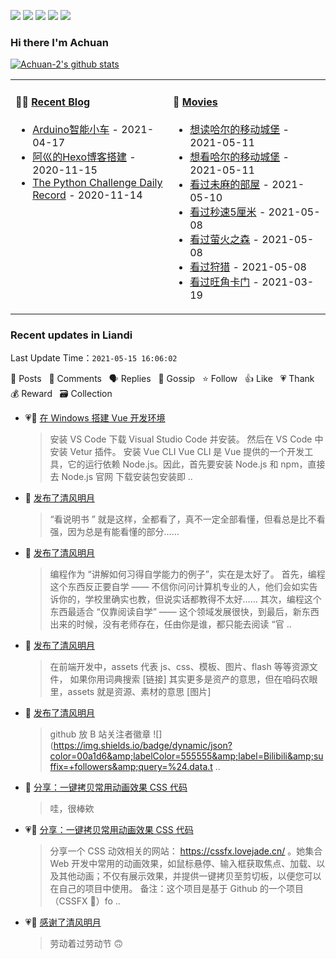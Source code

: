 
<a title="Hits" target="_blank" href="https://github.com/Achuan-2/Achuan-2"><img src="https://hits.b3log.org/Achuan-2/Achuan-2.svg"></a>
[![](https://img.shields.io/badge/dynamic/json?label=GitHub&suffix=%20followers&query=%24.data.totalSubs&url=https%3A%2F%2Fapi.spencerwoo.com%2Fsubstats%2F%3Fsource%3Dgithub%26queryKey%3DAchuan-2&labelColor=282c34&color=181717&logo=github&longCache=true)](https://github.com/Achuan-2)
[![](https://img.shields.io/badge/dynamic/json?labelColor=e71f19&color=040000&label=Weibo&suffix=%20followers&query=%24.data.totalSubs&url=https%3A%2F%2Fapi.spencerwoo.com%2Fsubstats%2F%3Fsource%3Dweibo%26queryKey%3D2139813304&logo=sina-weibo&longCache=true)](https://weibo.com/2139813304/profile)
[![](https://img.shields.io/badge/dynamic/json?color=0e9ece&labelColor=131010&label=Zhihu&suffix=%20followers&query=%24.data.totalSubs&url=https%3A%2F%2Fapi.spencerwoo.com%2Fsubstats%2F%3Fsource%3Dzhihu%26queryKey%3Dachuan-2&logo=zhihu&longCache=true)](https://www.zhihu.com/people/achuan-2)
[![](https://img.shields.io/badge/dynamic/json?color=00a1d6&labelColor=555555&label=Bilibili&suffix=%20followers&query=%24.data.totalSubs&url=https%3A%2F%2Fapi.spencerwoo.com%2Fsubstats%2F%3Fsource%3Dbilibili%26queryKey%3D349243695&logo=bilibili&longCache=true)](https://space.bilibili.com/349243695)

### Hi there I'm Achuan
[![Achuan-2's github stats](https://github-readme-stats.vercel.app/api?username=Achuan-2&show_icons=true)](https://github.com/anuraghazra/github-readme-stats)  
<table>
<tbody>
   <tr>
       <td  valign="top" width="50%">
          
#### 🤹‍♀️ [Recent Blog](https://achuan-2.top/)
<!-- START_SECTION:blog -->
* <a href='https://achuan-2.top/posts/17b5.html' target='_blank'>Arduino智能小车</a> - 2021-04-17
* <a href='https://achuan-2.top/posts/a881.html' target='_blank'>阿巛的Hexo博客搭建</a> - 2020-11-15
* <a href='https://achuan-2.top/posts/c134.html' target='_blank'>The Python Challenge Daily Record</a> - 2020-11-14
<!-- END_SECTION:blog -->
</td>
       <td  valign="top" width="50%">

#### 🎥 <a href="https://www.douban.com/people/sjx270992395/" target="_blank">Movies</a>

<!-- START_SECTION:douban -->
* <a href='https://book.douban.com/subject/26268884/' target='_blank'>想读哈尔的移动城堡</a> - 2021-05-11
* <a href='http://movie.douban.com/subject/1308807/' target='_blank'>想看哈尔的移动城堡</a> - 2021-05-11
* <a href='http://movie.douban.com/subject/1395091/' target='_blank'>看过未麻的部屋</a> - 2021-05-10
* <a href='http://movie.douban.com/subject/2043546/' target='_blank'>看过秒速5厘米</a> - 2021-05-08
* <a href='http://movie.douban.com/subject/5989818/' target='_blank'>看过萤火之森</a> - 2021-05-08
* <a href='http://movie.douban.com/subject/6985810/' target='_blank'>看过狩猎</a> - 2021-05-08
* <a href='http://movie.douban.com/subject/1304624/' target='_blank'>看过旺角卡门</a> - 2021-03-19
<!-- END_SECTION:douban -->
</td>
        </tr>
</tbody>
</table>


<!--events start -->

### Recent updates in Liandi 

 Last Update Time：`2021-05-15 16:06:02`

📝 Posts &nbsp; 💬 Comments &nbsp; 🗣 Replies &nbsp; 🌙 Gossip &nbsp; ⭐️ Follow &nbsp; 👍 Like &nbsp; 💗 Thank &nbsp; 💰 Reward &nbsp; 🗃 Collection

* 💗📝 [在 Windows 搭建 Vue 开发环境](https://ld246.com/article/1620629464271)

  > 安装 VS Code 下载 Visual Studio Code 并安装。 然后在 VS Code 中安装 Vetur 插件。 安装 Vue CLI Vue CLI 是 Vue 提供的一个开发工具，它的运行依赖 Node.js。因此，首先要安装 Node.js 和 npm，直接去 Node.js 官网 下载安装包安装即 ..
* 🌙 [发布了清风明月](https://ld246.com/member/Achuan-2/breezemoons/1620664202613)

  > “看说明书 ” 就是这样，全都看了，真不一定全部看懂，但看总是比不看强，因为总是有能看懂的部分……
* 🌙 [发布了清风明月](https://ld246.com/member/Achuan-2/breezemoons/1620575283148)

  > 编程作为 “讲解如何习得自学能力的例子”，实在是太好了。 首先，编程这个东西反正要自学 —— 不信你问问计算机专业的人，他们会如实告诉你的，学校里确实也教，但说实话都教得不太好…… 其次，编程这个东西最适合 “仅靠阅读自学” —— 这个领域发展很快，到最后，新东西出来的时候，没有老师存在，任由你是谁，都只能去阅读 “官 ..
* 🌙 [发布了清风明月](https://ld246.com/member/Achuan-2/breezemoons/1620574129084)

  > 在前端开发中，assets 代表 js、css、模板、图片、flash 等等资源文件， 如果你用词典搜索 [链接] 其实更多是资产的意思，但在咱码农眼里，assets 就是资源、素材的意思 [图片]
* 🌙 [发布了清风明月](https://ld246.com/member/Achuan-2/breezemoons/1620479026505)

  > github 放 B 站关注者徽章 ![](https://img.shields.io/badge/dynamic/json?color=00a1d6&amp;labelColor=555555&amp;label=Bilibili&amp;suffix=+followers&amp;query=%24.data.t ..
* 💬 [分享：一键拷贝常用动画效果 CSS 代码](https://ld246.com/article/1600102389095/comment/1620382202961#comments)

  > 哇，很棒欸
* 💗📝 [分享：一键拷贝常用动画效果 CSS 代码](https://ld246.com/article/1600102389095)

  > 分享一个 CSS 动效相关的网站： https://cssfx.lovejade.cn/ 。她集合 Web 开发中常用的动画效果，如鼠标悬停、输入框获取焦点、加载、以及其他动画；不仅有展示效果，并提供一键拷贝至剪切板，以便您可以在自己的项目中使用。 备注：这个项目是基于 Github 的一个项目（CSSFX 🎉）fo ..
* 💗🌙 [感谢了清风明月](https://ld246.com/member/88250/breezemoons/1619799388768)

  > 劳动着过劳动节 🙃


<!--events end -->
